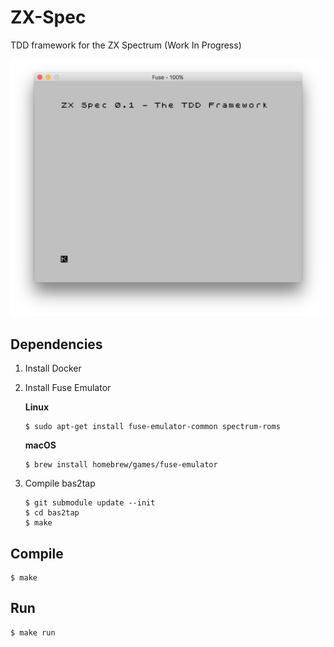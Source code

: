 # ZX-Spec
TDD framework for the ZX Spectrum (Work In Progress)

<p align="center">
    <img src="https://github.com/rhargreaves/zx-spec/raw/master/docs/initial.png" width="600" />
</p>

## Dependencies

1. Install Docker
2. Install Fuse Emulator
    
    **Linux**

    ```
    $ sudo apt-get install fuse-emulator-common spectrum-roms
    ```
    
    **macOS**
    
    ```
    $ brew install homebrew/games/fuse-emulator
    ```

3. Compile bas2tap

    ```
    $ git submodule update --init
    $ cd bas2tap
    $ make
    ```

## Compile

```
$ make
```

## Run

```
$ make run
```
